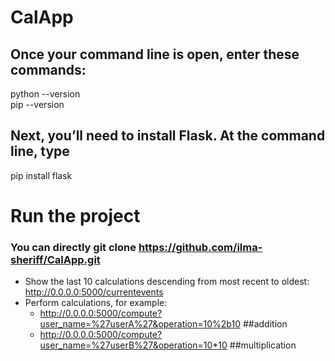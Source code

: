 # CalApp

## Once your command line is open, enter these commands:
python --version <br/>
pip --version

## Next, you’ll need to install Flask. At the command line, type
pip install flask

# Run the project
### You can directly git clone https://github.com/ilma-sheriff/CalApp.git

* Show the last 10 calculations descending from most recent to oldest: http://0.0.0.0:5000/currentevents
* Perform calculations, for example: 
  * http://0.0.0.0:5000/compute?user_name=%27userA%27&operation=10%2b10  ##addition
  * http://0.0.0.0:5000/compute?user_name=%27userB%27&operation=10*10 ##multiplication
